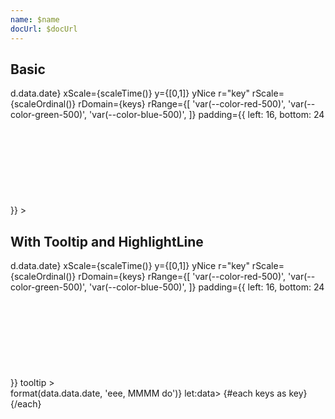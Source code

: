 ```yaml
---
name: $name
docUrl: $docUrl
---
```


<script lang="ts">
	import { scaleOrdinal, scaleTime } from 'd3-scale';
	import { stack } from 'd3-shape';
	import { format } from 'date-fns';
	import { formatDate, PeriodType } from 'svelte-ux/utils/date';
	import { formatNumberAsStyle } from 'svelte-ux/utils/number';

	import Chart, { Svg } from '$lib/components/Chart.svelte';
	import Area from '$lib/components/Area.svelte';
	import AreaStack from '$lib/components/AreaStack.svelte';
	import AxisX from '$lib/components/AxisX.svelte';
	import AxisY from '$lib/components/AxisY.svelte';
	import Baseline from '$lib/components/Baseline.svelte';
	import HighlightLine from '$lib/components/HighlightLine.svelte';
	import Labels from '$lib/components/Labels.svelte';
	import Tooltip from '$lib/components/Tooltip.svelte';
	import TooltipItem from '$lib/components/TooltipItem.svelte';

	import Preview from '$lib/docs/Preview.svelte';
	import { createDateSeries } from '$lib/utils/genData';
	import { flatten } from 'svelte-ux/utils/array';

	const keys = ['apples', 'bananas', 'oranges']
	const data = createDateSeries({ min: 50, max: 100, value: 'integer', keys });
	const stackData = stack().keys(keys)(data);
	// console.log({ data, stackData })
</script>

## Basic

<Preview>
	<div class="h-[300px] p-4 border rounded">
		<Chart
			data={stackData}
			flatData={flatten(stackData)}
			x={d => d.data.date}
			xScale={scaleTime()}
			y={[0,1]}
			yNice
			r="key"
			rScale={scaleOrdinal()}
			rDomain={keys}
			rRange={[
				'var(--color-red-500)',
				'var(--color-green-500)',
				'var(--color-blue-500)',
			]}
			padding={{ left: 16, bottom: 24 }}
		>
			<Svg>
				<AxisY gridlines />
				<AxisX formatTick={(d) => formatDate(d, PeriodType.Day, 'short')} />
				<Baseline x y />
				<AreaStack line={{ width: 2 }} />
			</Svg>
		</Chart>
	</div>
</Preview>

## With Tooltip and HighlightLine

<Preview>
	<div class="h-[300px] p-4 border rounded">
		<Chart
			data={stackData}
			flatData={flatten(stackData)}
			x={d => d.data.date}
			xScale={scaleTime()}
			y={[0,1]}
			yNice
			r="key"
			rScale={scaleOrdinal()}
			rDomain={keys}
			rRange={[
				'var(--color-red-500)',
				'var(--color-green-500)',
				'var(--color-blue-500)',
			]}
			padding={{ left: 16, bottom: 24 }}
			tooltip
		>
			<Svg>
				<AxisY gridlines />
				<AxisX formatTick={(d) => formatDate(d, PeriodType.Day, 'short')} />
				<Baseline x y />
				<AreaStack line={{ width: 2 }} />
				<HighlightLine color="var(--color-blue-500)" />
			</Svg>
			<Tooltip header={data => format(data.data.date, 'eee, MMMM do')} let:data>
				{#each keys as key}
					<TooltipItem label={key} value={formatNumberAsStyle(data.data[key], 'integer')} />
				{/each}
			</Tooltip>
		</Chart>
	</div>
</Preview>
